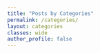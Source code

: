 ```yaml
---
title: "Posts by Categories"
permalink: /categories/
layout: categories
classes: wide
author_profile: false
---
```

